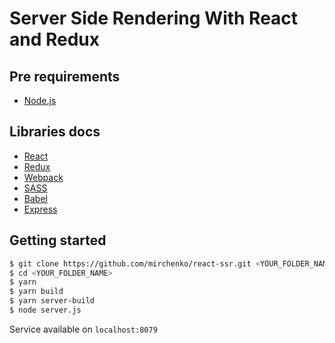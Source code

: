 # Server Side Rendering With React and Redux

## Pre requirements
* [Node.js](https://nodejs.org/)

## Libraries docs
* [React](https://reactjs.org/)
* [Redux](https://redux.js.org/introduction)
* [Webpack](https://webpack.js.org/)
* [SASS](https://sass-lang.com/guide)
* [Babel](https://babeljs.io)
* [Express](http://expressjs.com/)

## Getting started
```bash
$ git clone https://github.com/mirchenko/react-ssr.git <YOUR_FOLDER_NAME>
$ cd <YOUR_FOLDER_NAME>
$ yarn 
$ yarn build
$ yarn server-build
$ node server.js
```

Service available on `localhost:8079`